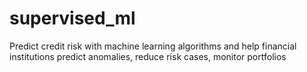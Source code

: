 # supervised_ml
Predict credit risk with machine learning algorithms and help financial institutions predict anomalies, reduce risk cases, monitor portfolios
